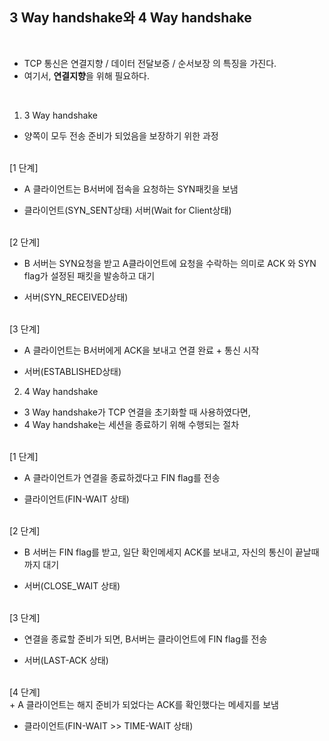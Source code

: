 ## 3 Way handshake와 4 Way handshake
<br>

* TCP 통신은 연결지향 / 데이터 전달보증 / 순서보장 의 특징을 가진다.
* 여기서, **연결지향**을 위해 필요하다.
<br>

1) 3 Way handshake
  - 양쪽이 모두 전송 준비가 되었음을 보장하기 위한 과정
<br>
[1 단계] 

+ A 클라이언트는 B서버에 접속을 요청하는 SYN패킷을 보냄

+ 클라이언트(SYN_SENT상태) 서버(Wait for Client상태)
<br>
[2 단계]

+ B 서버는 SYN요청을 받고 A클라이언트에 요청을 수락하는 의미로 ACK 와 SYN flag가 설정된 패킷을 발송하고 대기

+ 서버(SYN_RECEIVED상태)
<br>
[3 단계]

+ A 클라이언트는 B서버에게 ACK을 보내고 연결 완료 + 통신 시작

+ 서버(ESTABLISHED상태)

2) 4 Way handshake
  - 3 Way handshake가 TCP 연결을 초기화할 때 사용하였다면, 
  - 4 Way handshake는 세션을 종료하기 위해 수행되는 절차
<br>
[1 단계] 

+ A 클라이언트가 연결을 종료하겠다고 FIN flag를 전송

+ 클라이언트(FIN-WAIT 상태)
<br>
[2 단계]

+ B 서버는 FIN flag를 받고, 일단 확인메세지 ACK를 보내고, 자신의 통신이 끝날때까지 대기

+ 서버(CLOSE_WAIT 상태)
<br>
[3 단계]

+ 연결을 종료할 준비가 되면, B서버는 클라이언트에 FIN flag를 전송 

+ 서버(LAST-ACK 상태)
<br>
[4 단계]
<br>
+ A 클라이언트는 해지 준비가 되었다는 ACK를 확인했다는 메세지를 보냄

+ 클라이언트(FIN-WAIT >> TIME-WAIT 상태)

